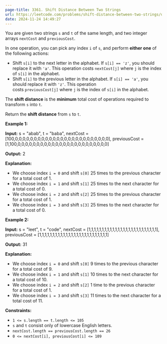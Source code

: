 ```yaml
---
page-title: 3361. Shift Distance Between Two Strings
url: https://leetcode.com/problems/shift-distance-between-two-strings/description/
date: 2024-11-24 14:49:27
---
```

You are given two strings `s` and `t` of the same length, and two integer arrays `nextCost` and `previousCost`.

In one operation, you can pick any index `i` of `s`, and perform **either one** of the following actions:

- Shift `s[i]` to the next letter in the alphabet. If `s[i] == 'z'`, you should replace it with `'a'`. This operation costs `nextCost[j]` where `j` is the index of `s[i]` in the alphabet.
- Shift `s[i]` to the previous letter in the alphabet. If `s[i] == 'a'`, you should replace it with `'z'`. This operation costs `previousCost[j]` where `j` is the index of `s[i]` in the alphabet.

The **shift distance** is the **minimum** total cost of operations required to transform `s` into `t`.

Return the **shift distance** from `s` to `t`.

**Example 1:**

**Input:** s = "abab", t = "baba", nextCost = [100,0,0,0,0,0,0,0,0,0,0,0,0,0,0,0,0,0,0,0,0,0,0,0,0,0], previousCost = [1,100,0,0,0,0,0,0,0,0,0,0,0,0,0,0,0,0,0,0,0,0,0,0,0,0]

**Output:** 2

**Explanation:**

- We choose index `i = 0` and shift `s[0]` 25 times to the previous character for a total cost of 1.
- We choose index `i = 1` and shift `s[1]` 25 times to the next character for a total cost of 0.
- We choose index `i = 2` and shift `s[2]` 25 times to the previous character for a total cost of 1.
- We choose index `i = 3` and shift `s[3]` 25 times to the next character for a total cost of 0.

**Example 2:**

**Input:** s = "leet", t = "code", nextCost = [1,1,1,1,1,1,1,1,1,1,1,1,1,1,1,1,1,1,1,1,1,1,1,1,1,1], previousCost = [1,1,1,1,1,1,1,1,1,1,1,1,1,1,1,1,1,1,1,1,1,1,1,1,1,1]

**Output:** 31

**Explanation:**

- We choose index `i = 0` and shift `s[0]` 9 times to the previous character for a total cost of 9.
- We choose index `i = 1` and shift `s[1]` 10 times to the next character for a total cost of 10.
- We choose index `i = 2` and shift `s[2]` 1 time to the previous character for a total cost of 1.
- We choose index `i = 3` and shift `s[3]` 11 times to the next character for a total cost of 11.

**Constraints:**

- `1 <= s.length == t.length <= 105`
- `s` and `t` consist only of lowercase English letters.
- `nextCost.length == previousCost.length == 26`
- `0 <= nextCost[i], previousCost[i] <= 109`
